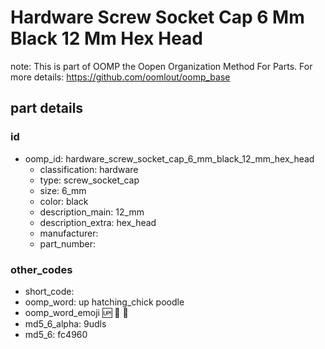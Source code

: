 # Hardware Screw Socket Cap 6 Mm Black 12 Mm Hex Head  

note: This is part of OOMP the Oopen Organization Method For Parts. For more details: https://github.com/oomlout/oomp_base

##  part details





### id
* oomp_id: hardware_screw_socket_cap_6_mm_black_12_mm_hex_head
  * classification: hardware
  * type: screw_socket_cap
  * size: 6_mm
  * color: black
  * description_main: 12_mm
  * description_extra: hex_head
  * manufacturer: 
  * part_number: 

### other_codes
* short_code: 
* oomp_word: up hatching_chick poodle
* oomp_word_emoji :up: :hatching_chick: :poodle:
* md5_6_alpha: 9udls
* md5_6: fc4960